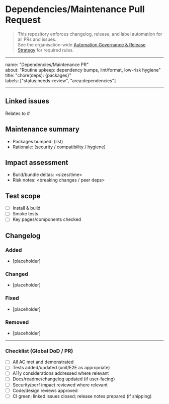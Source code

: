 # Dependencies/Maintenance Pull Request

> This repository enforces changelog, release, and label automation for all PRs and issues.  
> See the organisation-wide [Automation Governance & Release Strategy](https://github.com/lightspeedwp/.github/blob/main/AUTOMATION_GOVERNANCE.md) for required rules.

---

name: "Dependencies/Maintenance PR"  
about: "Routine upkeep: dependency bumps, lint/format, low-risk hygiene"  
title: "chore(deps): {packages}"  
labels: ["status:needs-review", "area:dependencies"]  

---

## Linked issues

<!--
List any related issues by number (e.g. closes #123, relates to #789).
-->

Relates to #

## Maintenance summary

- Packages bumped: (list)
- Rationale: (security / compatibility / hygiene)

## Impact assessment

- Build/bundle deltas: <sizes/time>
- Risk notes: <breaking changes / peer deps>

## Test scope

- [ ] Install & build
- [ ] Smoke tests
- [ ] Key pages/components checked

## Changelog

<!--
Required for release automation.
Format: Keep a Changelog.
Categories: Added, Changed, Fixed, Removed.
User-facing notes only. Internal-only PRs (rare) may use the skip-changelog label.
Example:
### Changed
- Updated WooCommerce dependency to v8.1 for compatibility. (Relates to #123)
-->

### Added

- [placeholder]

### Changed

- [placeholder]

### Fixed

- [placeholder]

### Removed

- [placeholder]

<!--
If no user-facing changelog entry is needed, apply the skip-changelog label to this PR.
-->

---


### Checklist (Global DoD / PR)

- [ ] All AC met and demonstrated
- [ ] Tests added/updated (unit/E2E as appropriate)
- [ ] A11y considerations addressed where relevant
- [ ] Docs/readme/changelog updated (if user-facing)
- [ ] Security/perf impact reviewed where relevant
- [ ] Code/design reviews approved
- [ ] CI green; linked issues closed; release notes prepared (if shipping)
